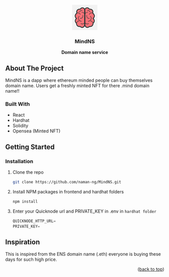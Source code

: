 <a name="readme-top"></a>

<!-- PROJECT LOGO -->
<br />
<div align="center">
  <a href="https://github.com/naman-ng/MindNS">
    <img src="Images/logo.png" alt="Logo" width="80" height="80">
  </a>

<h3 align="center">MindNS</h3>

  <p align="center">
   <strong> Domain name service </strong>
  </p>
</div>

<!-- TABLE OF CONTENTS -->

<!-- ABOUT THE PROJECT -->

## About The Project

MindNS is a dapp where ethereum minded people can buy themselves domain name. Users get a freshly minted NFT for there .mind domain name!!

### Built With

-   React
-   Hardhat
-   Solidity
-   Opensea (Minted NFT)

## Getting Started

### Installation

1. Clone the repo
    ```sh
    git clone https://github.com/naman-ng/MindNS.git
    ```
2. Install NPM packages in frontend and hardhat folders
    ```sh
    npm install
    ```
3. Enter your Quicknode url and PRIVATE_KEY in .env in `hardhat folder`
    ```js
    QUICKNODE_HTTP_URL=
    PRIVATE_KEY=
    ```

## Inspiration

This is inspired from the ENS domain name (.eth) everyone is buying these days for such high price.

<p align="right">(<a href="#readme-top">back to top</a>)</p>

<!-- ROADMAP -->

<!-- MARKDOWN LINKS & IMAGES -->
<!-- https://www.markdownguide.org/basic-syntax/#reference-style-links -->

[contributors-shield]: https://img.shields.io/github/contributors/naman-ng/MindNS.svg?style=for-the-badge
[contributors-url]: https://github.com/naman-ng/MindNS/graphs/contributors
[forks-shield]: https://img.shields.io/github/forks/naman-ng/MindNS.svg?style=for-the-badge
[forks-url]: https://github.com/naman-ng/MindNS/network/members
[stars-shield]: https://img.shields.io/github/stars/naman-ng/MindNS.svg?style=for-the-badge
[stars-url]: https://github.com/naman-ng/MindNS/stargazers
[issues-shield]: https://img.shields.io/github/issues/naman-ng/MindNS.svg?style=for-the-badge
[issues-url]: https://github.com/naman-ng/MindNS/issues
[license-shield]: https://img.shields.io/github/license/naman-ng/MindNS.svg?style=for-the-badge
[license-url]: https://github.com/naman-ng/MindNS/blob/master/LICENSE.txt
[linkedin-shield]: https://img.shields.io/badge/-LinkedIn-black.svg?style=for-the-badge&logo=linkedin&colorB=555
[linkedin-url]: https://linkedin.com/in/namn-grg
[product-screenshot]: images/screenshot.png
[next.js]: https://img.shields.io/badge/next.js-000000?style=for-the-badge&logo=nextdotjs&logoColor=white
[next-url]: https://nextjs.org/
[react.js]: https://img.shields.io/badge/React-20232A?style=for-the-badge&logo=react&logoColor=61DAFB
[react-url]: https://reactjs.org/
[vue.js]: https://img.shields.io/badge/Vue.js-35495E?style=for-the-badge&logo=vuedotjs&logoColor=4FC08D
[vue-url]: https://vuejs.org/
[angular.io]: https://img.shields.io/badge/Angular-DD0031?style=for-the-badge&logo=angular&logoColor=white
[angular-url]: https://angular.io/
[svelte.dev]: https://img.shields.io/badge/Svelte-4A4A55?style=for-the-badge&logo=svelte&logoColor=FF3E00
[svelte-url]: https://svelte.dev/
[laravel.com]: https://img.shields.io/badge/Laravel-FF2D20?style=for-the-badge&logo=laravel&logoColor=white
[laravel-url]: https://laravel.com
[bootstrap.com]: https://img.shields.io/badge/Bootstrap-563D7C?style=for-the-badge&logo=bootstrap&logoColor=white
[bootstrap-url]: https://getbootstrap.com
[jquery.com]: https://img.shields.io/badge/jQuery-0769AD?style=for-the-badge&logo=jquery&logoColor=white
[jquery-url]: https://jquery.com
